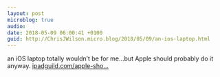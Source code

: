 ```yaml
---
layout: post
microblog: true
audio: 
date: 2018-05-09 06:00:41 +0100
guid: http://ChrisJWilson.micro.blog/2018/05/09/an-ios-laptop.html
---
```

an iOS laptop totally wouldn’t be for me...but Apple should probably do it anyway. [ipadguild.com/apple-sho...](http://ipadguild.com/apple-should-make-an-ios-laptopbut-its-not-for-me/)
